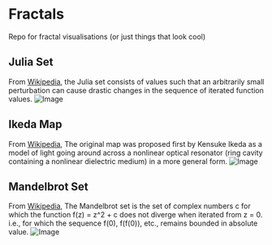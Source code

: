 # Fractals

Repo for fractal visualisations (or just things that look cool)

## Julia Set
From [Wikipedia](https://en.wikipedia.org/wiki/Julia_set), the Julia set consists of values such that an arbitrarily small perturbation can cause drastic changes in the sequence of iterated function values. ![Image](https://github.com/wrb06/Fractals/tree/master/JuliaSet/ExampleSet.png)

## Ikeda Map
From [Wikipedia](https://en.wikipedia.org/wiki/Ikeda_map), The original map was proposed first by Kensuke Ikeda as a model of light going around across a nonlinear optical resonator (ring cavity containing a nonlinear dielectric medium) in a more general form. ![Image](https://github.com/wrb06/Fractals/tree/master/IkedaMap/IkedaMap.png)

## Mandelbrot Set
From [Wikipedia](https://en.wikipedia.org/wiki/Mandelbrot_set), The Mandelbrot set is the set of complex numbers c for which the function f(z) = z^2 + c  does not diverge when iterated from z = 0. i.e., for which the sequence f(0), f(f(0)), etc., remains bounded in absolute value. ![Image](https://github.com/wrb06/Fractals/tree/master/MandelbrotSet/small.png)
